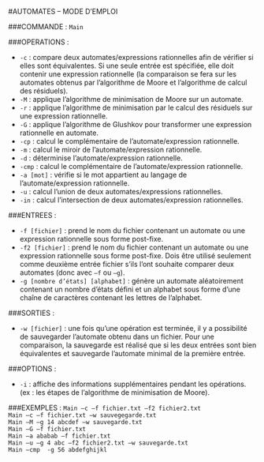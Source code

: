 #AUTOMATES – MODE D’EMPLOI  

###COMMANDE :
`Main`

###OPERATIONS :  
- `-c` : compare deux automates/expressions rationnelles afin de vérifier si elles sont équivalentes. Si une seule entrée est spécifiée, elle doit contenir une expression rationnelle (la comparaison se fera sur les automates obtenus par l’algorithme de Moore et l’algorithme de calcul des résiduels).  
- `-M` : applique l’algorithme de minimisation de Moore sur un automate.  
- `-r` : applique l’algorithme de minimisation par le calcul des résiduels sur une expression rationnelle.  
- `-G` : applique l’algorithme de Glushkov pour transformer une expression rationnelle en automate.  
- `-cp` : calcul le complémentaire de l’automate/expression rationnelle.  
- `-m` : calcul le miroir de l’automate/expression rationnelle.  
- `-d` : déterminise l’automate/expression rationnelle.  
- `-cmp` : calcul le complémentaire de l’automate/expression rationnelle.  
- `-a [mot]` : vérifie si le mot appartient au langage de l’automate/expression rationnelle.  
- `-u` : calcul l’union de deux automates/expressions rationnelles.  
- `-in` : calcul l’intersection de deux automates/expression rationnelles. 

###ENTREES :  
- `-f [fichier]` : prend le nom du fichier contenant un automate ou une expression rationnelle sous forme post-fixe.  
- `-f2 [fichier]` : prend le nom du fichier contenant un automate ou une expression rationnelle sous forme post-fixe. Dois être utilisé seulement comme deuxième entrée fichier s’ils l’ont souhaite comparer deux automates (donc avec `–f` ou `–g`).  
- `-g [nombre d’états] [alphabet]` : génère un automate aléatoirement contenant un nombre d’états défini et un alphabet sous forme d’une chaîne de caractères contenant les lettres de l’alphabet. 

###SORTIES :
- `-w [fichier]` : une fois qu’une opération est terminée, il y a possibilité de sauvegarder l’automate obtenu dans un fichier. Pour une comparaison, la sauvegarde est réalisé que si les deux entrées sont bien équivalentes et sauvegarde l’automate minimal de la première entrée.

###OPTIONS :
- `-i` : affiche des informations supplémentaires pendant les opérations. (ex : les étapes de l’algorithme de minimisation de Moore).  

###EXEMPLES :
`Main –c –f fichier.txt –f2 fichier2.txt`  
`Main –c –f fichier.txt –w sauvegegarde.txt`  
`Main –M –g 14 abcdef –w sauvegarde.txt`  
`Main –G –f fichier.txt`  
`Main –a ababab –f fichier.txt`  
`Main –u –g 4 abc –f2 fichier2.txt –w sauvegarde.txt`  
`Main –cmp  -g 56 abdefghijkl`  

